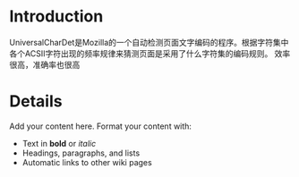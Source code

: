 # Introduction #

UniversalCharDet是Mozilla的一个自动检测页面文字编码的程序。根据字符集中各个ACSII字符出现的频率规律来猜测页面是采用了什么字符集的编码规则。
效率很高，准确率也很高


# Details #

Add your content here.  Format your content with:
  * Text in **bold** or _italic_
  * Headings, paragraphs, and lists
  * Automatic links to other wiki pages